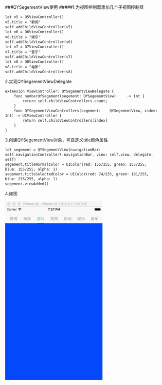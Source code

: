 ###QYSegementView使用
#####1.为视图控制器添加几个子视图控制器
        
	let v5 = O5ViewController()
	v5.title = "新闻"
    self.addChildViewController(v5)
	let v6 = O6ViewController()
	v6.title = "娱乐"
	self.addChildViewController(v6)
	let v7 = O7ViewController()
	v7.title = "音乐"
	self.addChildViewController(v7)
	let v8 = O8ViewController()
	v8.title = "电影"
	self.addChildViewController(v8)

2.实现QYSegementViewDelegate

	extension ViewController: QYSegementViewDelegate {
 		func numberOfSegement(segement: QYSegementView) 	-> Int {
       		return self.childViewControllers.count;
    	}
    	func QYSegementViewControllers(segement: 	QYSegementView, index: Int) -> UIViewController {
        	return self.childViewControllers[index]
    	}
	}
	
3.创建QYSegementView对象，可自定义title颜色属性

	let segement = QYSegementView(navigationBar: self.navigationController!.navigationBar, view: self.view, delegate: self)
	segement.titleNormalColor = UIColor(red: 155/255, green: 155/255, blue: 155/255, alpha: 1)
	segement.titleSelectedColor = UIColor(red: 74/255, green: 181/255, blue: 226/255, alpha: 1)
	segement.viewAdded()
	
4.如图

![](example.png)